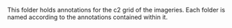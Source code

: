 This folder holds annotations for the c2 grid of the imageries. Each folder is named according to the annotations contained within it.
